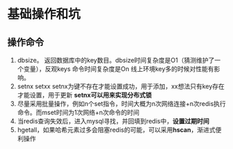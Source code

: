 # 基础操作和坑
## 操作命令
1. dbsize。 返回数据库中的key数目。dbsize时间复杂度是O1（猜测维护了一个变量），反观keys 命令时间复杂度是On   线上环境key多的时候对性能有影响。
2.  setnx  setxx   setnx为键不存在才能设置成功，用于添加，xx想法只有key存在才能设置，用于更新   **setnx可以用来实现分布式锁**
3.  尽量采用批量操作，例如n个set指令，时间大概为n次网络连接+n次redis执行命令。而mset时间为1次网络+n次命令的时间
4.  当redis查询失效后，进入mysql寻找，并回填到redis中，**设置过期时间**
5.  hgetall，如果哈希元素过多会阻塞redis的可能，可以采用**hscan**，渐进式便利操作
